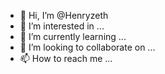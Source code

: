 - 👋 Hi, I’m @Henryzeth
- 👀 I’m interested in ...
- 🌱 I’m currently learning ...
- 💞️ I’m looking to collaborate on ...
- 📫 How to reach me ...

<!---
Henryzeth/Henryzeth is a ✨ special ✨ repository because its `README.md` (this file) appears on your GitHub profile.
You can click the Preview link to take a look at your changes.
--->
